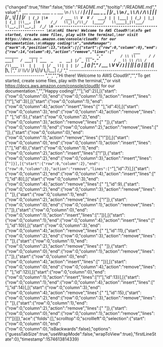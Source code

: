 {"changed":true,"filter":false,"title":"README.md","tooltip":"/README.md","value":"         ___        ______     ____ _                 _  ___  \n        / \\ \\      / / ___|   / ___| | ___  _   _  __| |/ _ \\ \n       / _ \\ \\ /\\ / /\\___ \\  | |   | |/ _ \\| | | |/ _` | (_) |\n      / ___ \\ V  V /  ___) | | |___| | (_) | |_| | (_| |\\__, |\n     /_/   \\_\\_/\\_/  |____/   \\____|_|\\___/ \\__,_|\\__,_|  /_/ \n ----------------------------------------------------------------- \n\n\nHi there! Welcome to AWS Cloud9!\n\nTo get started, create some files, play with the terminal,\nor visit https://docs.aws.amazon.com/console/cloud9/ for our documentation.\n\nHappy coding!\n","undoManager":{"mark":0,"position":13,"stack":[[{"start":{"row":0,"column":0},"end":{"row":14,"column":0},"action":"remove","lines":["         ___        ______     ____ _                 _  ___  ","        / \\ \\      / / ___|   / ___| | ___  _   _  __| |/ _ \\ ","       / _ \\ \\ /\\ / /\\___ \\  | |   | |/ _ \\| | | |/ _` | (_) |","      / ___ \\ V  V /  ___) | | |___| | (_) | |_| | (_| |\\__, |","     /_/   \\_\\_/\\_/  |____/   \\____|_|\\___/ \\__,_|\\__,_|  /_/ "," ----------------------------------------------------------------- ","","","Hi there! Welcome to AWS Cloud9!","","To get started, create some files, play with the terminal,","or visit https://docs.aws.amazon.com/console/cloud9/ for our documentation.","","Happy coding!",""],"id":2}],[{"start":{"row":0,"column":0},"end":{"row":0,"column":1},"action":"insert","lines":["!"],"id":3}],[{"start":{"row":0,"column":1},"end":{"row":0,"column":4},"action":"insert","lines":["   "],"id":4}],[{"start":{"row":0,"column":3},"end":{"row":0,"column":4},"action":"remove","lines":[" "],"id":5},{"start":{"row":0,"column":2},"end":{"row":0,"column":3},"action":"remove","lines":[" "]},{"start":{"row":0,"column":1},"end":{"row":0,"column":2},"action":"remove","lines":[" "]},{"start":{"row":0,"column":0},"end":{"row":0,"column":1},"action":"remove","lines":["!"]}],[{"start":{"row":0,"column":0},"end":{"row":0,"column":1},"action":"insert","lines":["."],"id":6},{"start":{"row":0,"column":1},"end":{"row":0,"column":2},"action":"insert","lines":["!"]},{"start":{"row":0,"column":2},"end":{"row":0,"column":3},"action":"insert","lines":["`"]}],[{"start":{"row":0,"column":2},"end":{"row":0,"column":3},"action":"remove","lines":["`"],"id":7}],[{"start":{"row":0,"column":2},"end":{"row":0,"column":4},"action":"insert","lines":["  "],"id":8}],[{"start":{"row":0,"column":3},"end":{"row":0,"column":4},"action":"remove","lines":[" "],"id":9},{"start":{"row":0,"column":2},"end":{"row":0,"column":3},"action":"remove","lines":[" "]},{"start":{"row":0,"column":1},"end":{"row":0,"column":2},"action":"remove","lines":["!"]},{"start":{"row":0,"column":0},"end":{"row":0,"column":1},"action":"remove","lines":["."]},{"start":{"row":0,"column":0},"end":{"row":0,"column":1},"action":"insert","lines":["."]}],[{"start":{"row":0,"column":1},"end":{"row":0,"column":4},"action":"insert","lines":["   "],"id":10}],[{"start":{"row":0,"column":3},"end":{"row":0,"column":4},"action":"remove","lines":[" "],"id":11},{"start":{"row":0,"column":2},"end":{"row":0,"column":3},"action":"remove","lines":[" "]},{"start":{"row":0,"column":1},"end":{"row":0,"column":2},"action":"remove","lines":[" "]},{"start":{"row":0,"column":0},"end":{"row":0,"column":1},"action":"remove","lines":["."]},{"start":{"row":0,"column":0},"end":{"row":0,"column":4},"action":"insert","lines":["    "]}],[{"start":{"row":0,"column":0},"end":{"row":0,"column":4},"action":"remove","lines":["    "],"id":12}],[{"start":{"row":0,"column":0},"end":{"row":0,"column":1},"action":"insert","lines":["!"],"id":13}],[{"start":{"row":0,"column":1},"end":{"row":0,"column":4},"action":"insert","lines":["   "],"id":14}],[{"start":{"row":0,"column":3},"end":{"row":0,"column":4},"action":"remove","lines":[" "],"id":15},{"start":{"row":0,"column":2},"end":{"row":0,"column":3},"action":"remove","lines":[" "]},{"start":{"row":0,"column":1},"end":{"row":0,"column":2},"action":"remove","lines":[" "]},{"start":{"row":0,"column":0},"end":{"row":0,"column":1},"action":"remove","lines":["!"]}]]},"ace":{"folds":[],"scrolltop":0,"scrollleft":0,"selection":{"start":{"row":0,"column":0},"end":{"row":0,"column":0},"isBackwards":false},"options":{"guessTabSize":true,"useWrapMode":false,"wrapToView":true},"firstLineState":0},"timestamp":1574613814339}